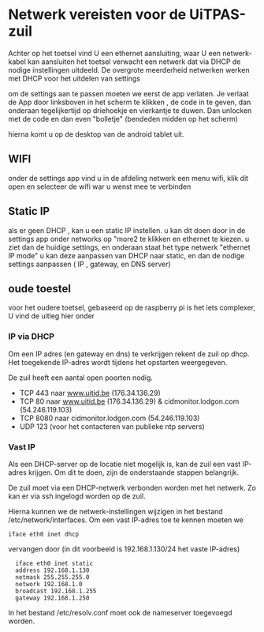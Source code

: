 ---
---

# Netwerk vereisten voor de UiTPAS-zuil


Achter op het toetsel vind U een ethernet aansluiting, waar U een netwerk-kabel kan aansluiten 
het toetsel verwacht een netwerk dat via DHCP de nodige instellingen uitdeeld. De overgrote meerderheid netwerken werken met DHCP voor het uitdelen van settings 

om de settings aan te passen moeten we eerst de app verlaten. 
Je verlaat de App door linksboven in het scherm te klikken , de code in te geven, dan onderaan tegelijkertijd op driehoekje en vierkantje te duwen. Dan unlocken met de code en dan even "bolletje" (bendeden midden op het scherm) 

hierna komt u op de desktop van de android tablet uit. 
## WIFI 
onder de settings app vind u in de afdeling netwerk een menu wifi, klik dit open en selecteer de wifi war u wenst mee te verbinden 
## Static IP 
als er geen DHCP , kan u een static IP instellen. 
u kan dit doen door in de settings app onder networks op "more2 te klikken en ethernet te kiezen.
u ziet dan de huidige settings, en onderaan staat het type netwerk "ethernet IP mode" u kan deze aanpassen van DHCP naar static, en dan de nodige settings aanpassen ( IP , gateway, en DNS server) 
 






## oude toestel 
voor het oudere toetsel, gebaseerd op de raspberry pi is het iets complexer, U vind de uitleg hier onder 

### IP via DHCP

Om een IP adres (en gateway en dns) te verkrijgen rekent de zuil op dhcp. Het toegekende IP-adres wordt tijdens het opstarten weergegeven.

De zuil heeft een aantal open poorten nodig.

* TCP 443 naar www.uitid.be (176.34.136.29)
* TCP 80 naar www.uitid.be (176.34.136.29) & cidmonitor.lodgon.com (54.246.119.103)
* TCP 8080 naar cidmonitor.lodgon.com (54.246.119.103)
* UDP 123 (voor het contacteren van publieke ntp servers)

### Vast IP

Als een DHCP-server op de locatie niet mogelijk is, kan de zuil een vast IP-adres krijgen. Om dit te doen, zijn de onderstaande stappen belangrijk.

De zuil moet via een DHCP-netwerk verbonden worden met het netwerk. Zo kan er via ssh ingelogd worden op de zuil.

Hierna kunnen we de netwerk-instellingen wijzigen in het bestand /etc/network/interfaces. Om een vast IP-adres toe te kennen moeten we

```
iface eth0 inet dhcp
```

vervangen door (in dit voorbeeld is 192.168.1.130/24 het vaste IP-adres)

```
  iface eth0 inet static  
  address 192.168.1.130   
  netmask 255.255.255.0   
  network 192.168.1.0   
  broadcast 192.168.1.255   
  gateway 192.168.1.250
```

In het bestand /etc/resolv.conf moet ook de nameserver toegevoegd worden.
